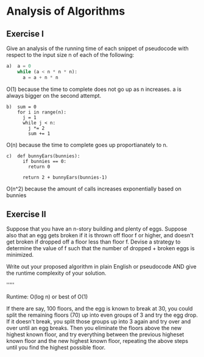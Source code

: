 # Analysis of Algorithms

## Exercise I

Give an analysis of the running time of each snippet of
pseudocode with respect to the input size n of each of the following:

```python
a)  a = 0
    while (a < n * n * n):
      a = a + n * n
```

O(1) because the time to complete does not go up as n increases. a is always bigger on the second attempt.

```
b)  sum = 0
    for i in range(n):
      j = 1
      while j < n:
        j *= 2
        sum += 1
```

O(n) because the time to complete goes up proportianately to n.

```
c)  def bunnyEars(bunnies):
      if bunnies == 0:
        return 0

      return 2 + bunnyEars(bunnies-1)
```

O(n^2) because the amount of calls increases exponentially based on bunnies

## Exercise II

Suppose that you have an n-story building and plenty of eggs. Suppose also that an egg gets broken if it is thrown off floor f or higher, and doesn't get broken if dropped off a floor less than floor f. Devise a strategy to determine the value of f such that the number of dropped + broken eggs is minimized.

Write out your proposed algorithm in plain English or pseudocode AND give the runtime complexity of your solution.

'''''

Runtime: O(log n) or best of O(1)

If there are say, 100 floors, and the egg is known to break at 30, you could split the remaining floors (70) up into even groups of 3 and try the egg drop. If it doesn't break, you split those groups up into 3 again and try over and over until an egg breaks. Then you eliminate the floors above the new highest known floor, and try everything between the previous higheset known floor and the new highest known floor, repeating the above steps until you find the highest possible floor.
